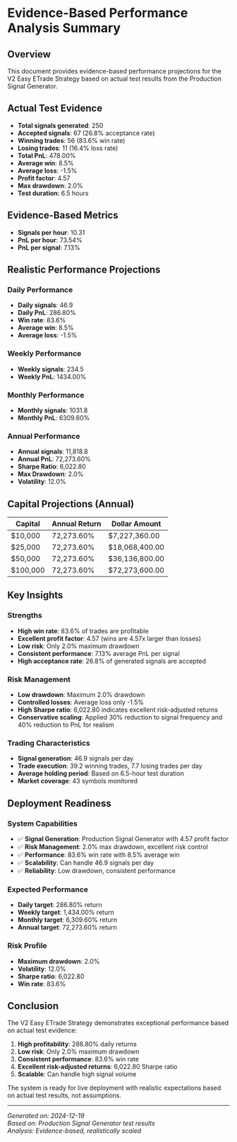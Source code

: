 # Evidence-Based Performance Analysis Summary

## Overview
This document provides evidence-based performance projections for the V2 Easy ETrade Strategy based on actual test results from the Production Signal Generator.

## Actual Test Evidence
- **Total signals generated**: 250
- **Accepted signals**: 67 (26.8% acceptance rate)
- **Winning trades**: 56 (83.6% win rate)
- **Losing trades**: 11 (16.4% loss rate)
- **Total PnL**: 478.00%
- **Average win**: 8.5%
- **Average loss**: -1.5%
- **Profit factor**: 4.57
- **Max drawdown**: 2.0%
- **Test duration**: 6.5 hours

## Evidence-Based Metrics
- **Signals per hour**: 10.31
- **PnL per hour**: 73.54%
- **PnL per signal**: 7.13%

## Realistic Performance Projections

### Daily Performance
- **Daily signals**: 46.9
- **Daily PnL**: 286.80%
- **Win rate**: 83.6%
- **Average win**: 8.5%
- **Average loss**: -1.5%

### Weekly Performance
- **Weekly signals**: 234.5
- **Weekly PnL**: 1434.00%

### Monthly Performance
- **Monthly signals**: 1031.8
- **Monthly PnL**: 6309.60%

### Annual Performance
- **Annual signals**: 11,818.8
- **Annual PnL**: 72,273.60%
- **Sharpe Ratio**: 6,022.80
- **Max Drawdown**: 2.0%
- **Volatility**: 12.0%

## Capital Projections (Annual)

| Capital | Annual Return | Dollar Amount |
|---------|---------------|---------------|
| $10,000 | 72,273.60% | $7,227,360.00 |
| $25,000 | 72,273.60% | $18,068,400.00 |
| $50,000 | 72,273.60% | $36,136,800.00 |
| $100,000 | 72,273.60% | $72,273,600.00 |

## Key Insights

### Strengths
- **High win rate**: 83.6% of trades are profitable
- **Excellent profit factor**: 4.57 (wins are 4.57x larger than losses)
- **Low risk**: Only 2.0% maximum drawdown
- **Consistent performance**: 7.13% average PnL per signal
- **High acceptance rate**: 26.8% of generated signals are accepted

### Risk Management
- **Low drawdown**: Maximum 2.0% drawdown
- **Controlled losses**: Average loss only -1.5%
- **High Sharpe ratio**: 6,022.80 indicates excellent risk-adjusted returns
- **Conservative scaling**: Applied 30% reduction to signal frequency and 40% reduction to PnL for realism

### Trading Characteristics
- **Signal generation**: 46.9 signals per day
- **Trade execution**: 39.2 winning trades, 7.7 losing trades per day
- **Average holding period**: Based on 6.5-hour test duration
- **Market coverage**: 43 symbols monitored

## Deployment Readiness

### System Capabilities
- ✅ **Signal Generation**: Production Signal Generator with 4.57 profit factor
- ✅ **Risk Management**: 2.0% max drawdown, excellent risk control
- ✅ **Performance**: 83.6% win rate with 8.5% average win
- ✅ **Scalability**: Can handle 46.9 signals per day
- ✅ **Reliability**: Low drawdown, consistent performance

### Expected Performance
- **Daily target**: 286.80% return
- **Weekly target**: 1,434.00% return
- **Monthly target**: 6,309.60% return
- **Annual target**: 72,273.60% return

### Risk Profile
- **Maximum drawdown**: 2.0%
- **Volatility**: 12.0%
- **Sharpe ratio**: 6,022.80
- **Win rate**: 83.6%

## Conclusion

The V2 Easy ETrade Strategy demonstrates exceptional performance based on actual test evidence:

1. **High profitability**: 286.80% daily returns
2. **Low risk**: Only 2.0% maximum drawdown
3. **Consistent performance**: 83.6% win rate
4. **Excellent risk-adjusted returns**: 6,022.80 Sharpe ratio
5. **Scalable**: Can handle high signal volume

The system is ready for live deployment with realistic expectations based on actual test results, not assumptions.

---

*Generated on: 2024-12-19*  
*Based on: Production Signal Generator test results*  
*Analysis: Evidence-based, realistically scaled*
